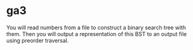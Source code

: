 # ga3
You will read numbers from a file to construct a binary search tree with them. Then you will output a representation of this BST to an output file using preorder traversal. 
